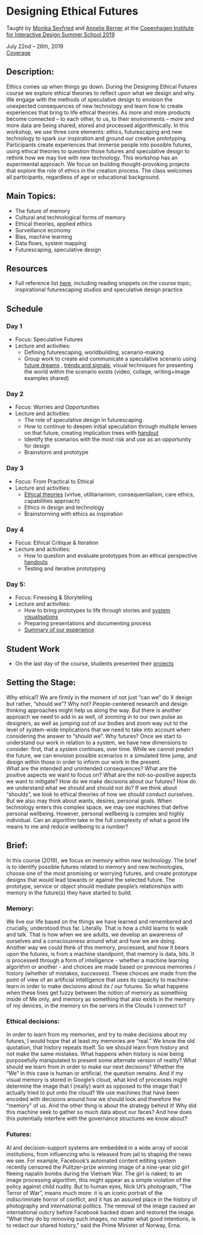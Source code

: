 # Designing Ethical Futures
Taught by [Monika Seyfried](http://monikaseyfried.com/) and [Annelie Berner](http://www.annelieberner.com/) at the [Copenhagen Institute for Interactive Design Summer School 2019](http://ciid.dk/education/summer-school/ciid-summer-school-copenhagen-2019/workshops/design-ethics/) 

July 22nd – 26th, 2019  
[Coverage](https://www.youtube.com/watch?v=QvRnpdon3sA)

## Description:  
Ethics comes up when things go down. During the Designing Ethical Futures course we explore ethical theories to reflect upon what we design and why. We engage with the methods of speculative design to envision the unexpected consequences of new technology and learn how to create experiences that bring to life ethical theories.
As more and more products become connected – to each other, to us, to their environments – more and more data are being shared, stored and processed algorithmically. In this workshop, we use three core elements: ethics, futurescaping and new technology to spark our inspiration and ground our creative prototyping. Participants create experiences that immerse people into possible futures, using ethical theories to question those futures and speculative design to rethink how we may live with new technology.
This workshop has an experimental approach. We focus on building thought-provoking projects that explore the role of ethics in the creation process. The class welcomes all participants, regardless of age or educational background.
  
## Main Topics:  

* The future of memory
* Cultural and technological forms of memory
* Ethical theories, applied ethics
* Surveillance economy
* Bias, machine learning
* Data flows, system mapping
* Futurescaping, speculative design

## Resources

* Full reference list [here](https://github.com/aberner6/designingEthicalFutures/blob/master/references.md), including reading snippets on the course topic, inspirational futurescaping studios and speculative design practice

## Schedule

### Day 1
* Focus: Speculative Futures
* Lecture and activities: 
    * Defining futurescaping, worldbuilding, scenario-making 
    * Group work to create and communicate a speculative scenario using [future dreams](https://github.com/aberner6/designingEthicalFutures/blob/master/handouts/scenarios+dreams.pdf) , [trends and signals](https://github.com/aberner6/designingEthicalFutures/blob/master/handouts/goal+steps+arc+angles+signals+world-building.pdf), visual techniques for presenting the world within the scenario exists (video, collage, writing+image examples shared)

### Day 2
* Focus: Worries and Opportunities
* Lecture and activities:
    * The role of speculative design in futurescaping
    * How to continue to deepen initial speculation through multiple lenses on that future, creating implication trees with [handout](https://github.com/aberner6/designingEthicalFutures/blob/master/handouts/implications.pdf)
    * Identify the scenarios with the most risk and use as an opportunity for design 
    * Brainstorm and prototype

### Day 3
* Focus: From Practical to Ethical 
* Lecture and activities:
    * [Ethical theories](https://www.virteu-235.com/ethical-approaches) (virtue, utilitarianism, consequentialism, care ethics, capabilities approach) 
    * Ethics in design and technology
    * Brainstorming with ethics as inspiration

### Day 4
* Focus: Ethical Critique & Iteration
* Lecture and activities:
    * How to question and evaluate prototypes from an ethical perspective [handouts](https://github.com/aberner6/designingEthicalFutures/blob/master/handouts/ethical_tools)
    * Testing and iterative prototyping

### Day 5:
* Focus: Finessing & Storytelling
* Lecture and activities:
    * How to bring prototypes to life through stories and [system visualisations](https://github.com/aberner6/designingEthicalFutures/blob/master/handouts/visualising_systems.pdf)
    * Preparing presentations and documenting process
    * [Summary of our experience](https://github.com/aberner6/designingEthicalFutures/blob/master/summary.pdf)

## Student Work

* On the last day of the course, students presented their [projects](https://aberner6.github.io/defStudentWork/)

## Setting the Stage:
Why ethical? We are firmly in the moment of not just “can we” do X design but rather, “should we”? Why not? People-centered research and design thinking approaches might help us along the way. But there is another approach we need to add in as well, of zooming in to our own pulse as designers, as well as jumping out of our bodies and zoom way out to the level of system-wide implications that we need to take into account when considering the answer to “should we”.
Why futures? Once we start to understand our work in relation to a system, we have new dimensions to consider: first, that a system continues, over time. While we cannot predict the future, we can envision possible scenarios in a simulated time jump, and design within those in order to inform our work in the present.  
What are the intended and unintended consequences?
What are the positive aspects we want to focus on?
What are the not-so-positive aspects we want to mitigate?
How do we make decisions about our futures?
How do we understand what we should and should not do? If we think about “shoulds”, we look to ethical theories of how we should conduct ourselves. But we also may think about wants, desires, personal goals. When technology enters this complex space, we may see machines that define personal wellbeing. However, personal wellbeing is complex and highly individual. Can an algorithm take in the full complexity of what a good life means to me and reduce wellbeing to a number? 

## Brief:
In this course (2019), we focus on memory within new technology. The brief is to identify possible futures related to memory and new technologies, choose one of the most promising or worrying futures, and create prototype designs that would lead towards or against the selected future. The prototype, service or object should mediate people’s relationships with memory in the future(s) they have started to build.

### Memory:
We live our life based on the things we have learned and remembered and crucially, understood thus far. Literally. That is how a child learns to walk and talk. That is how when we are adults, we develop an awareness of ourselves and a consciousness around what and how we are doing. Another way we could think of this memory, processed, and how it bears upon the futures, is from a machine standpoint, that memory is data, bits. It is processed through a form of intelligence - whether a machine learning algorithm or another - and choices are made based on previous memories / history (whether of mistakes, successes). These choices are made from the point of view of an artificial intelligence that uses its capacity to machine-learn in order to make decisions about its / our futures. So what happens when these lines get fuzzy between the notion of memory as something inside of Me only, and memory as something that also exists in the memory of my devices, in the memory on the servers in the Clouds I connect to? 
### Ethical decisions:
In order to learn from my memories, and try to make decisions about my futures, I would hope that at least my memories are “real.” We know the old quotation, that history repeats itself. So we should learn from history and not make the same mistakes. What happens when history is now being purposefully manipulated to present some alternate version of reality? What should we learn from in order to make our next decisions? Whether the “We” in this case is human or artificial, the question remains. And if my visual memory is stored in Google’s cloud, what kind of processes might determine the image that I (really) want as opposed to the image that I actually tried to put onto the cloud? We use machines that have been encoded with decisions around how we should look and therefore the “memory” of us. And the other thing is about the strategy behind it! Why did this machine seek to gather so much data about our faces? And how does this potentially interfere with the governance structures we know about?
### Futures:
AI and decision-support systems are embedded in a wide array of social institutions, from influencing who is released from jail to shaping the news we see. For example, Facebook’s automated content editing system recently censored the Pulitzer-prize winning image of a nine-year old girl fleeing napalm bombs during the Vietnam War. The girl is naked; to an image processing algorithm, this might appear as a simple violation of the policy against child nudity. But to human eyes, Nick Ut’s photograph, “The Terror of War”, means much more: it is an iconic portrait of the indiscriminate horror of conflict, and it has an assured place in the history of photography and international politics. The removal of the image caused an international outcry before Facebook backed down and restored the image. “What they do by removing such images, no matter what good intentions, is to redact our shared history,” said the Prime Minister of Norway, Erna.

